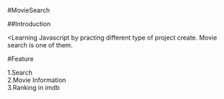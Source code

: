 #MovieSearch

##Introduction

<Learning Javascript by practing different type of project create. Movie search is one of them.<br>
          
#Feature<br>
          
1.Search<br>
2.Movie Information<br>
3.Ranking in imdb<br>          









